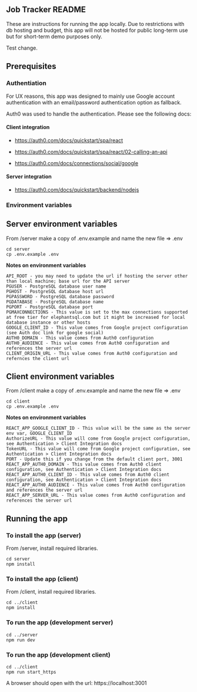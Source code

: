 ## Job Tracker README

These are instructions for running the app locally. Due to restrictions with db hosting and budget, this app will not be hosted for public long-term use but for short-term demo purposes only.

Test change.

## Prerequisites

### Authentiation

For UX reasons, this app was designed to mainly use Google account authentication with an email/password authentication option as fallback.

Auth0 was used to handle the authentication. Please see the following docs:

#### Client integration

* https://auth0.com/docs/quickstart/spa/react

* https://auth0.com/docs/quickstart/spa/react/02-calling-an-api

* https://auth0.com/docs/connections/social/google

#### Server integration

* https://auth0.com/docs/quickstart/backend/nodejs

### Environment variables

## Server environment variables

From /server make a copy of .env.example and name the new file => .env

```
cd server
cp .env.example .env
```

**Notes on environment variables**

```
API_ROOT - you may need to update the url if hosting the server other than local machine; base url for the API server
PGUSER - PostgreSQL database user name
PGHOST - PostgreSQL database host url
PGPASSWORD - PostgreSQL database password
PGDATABASE - PostgreSQL database name
PGPORT - PostgreSQL database port
PGMAXCONNECTIONS - This value is set to the max connections supported at free tier for elephantsql.com but it might be increased for local database instance or other hosts
GOOGLE_CLIENT_ID - This value comes from Google project configuration (see Auth doc link for google social)
AUTH0_DOMAIN - This value comes from Auth0 configuration
AUTH0_AUDIENCE - This value comes from Auth0 configuration and references the server url
CLIENT_ORIGIN_URL - This value comes from Auth0 configuration and refernces the client url
```

## Client environment variables

From /client make a copy of .env.example and name the new file => .env

```
cd client
cp .env.example .env
```

**Notes on environment variables**

```
REACT_APP_GOOGLE_CLIENT_ID - This value will be the same as the server env var, GOOGLE_CLIENT_ID
AuthorizeURL - This value will come from Google project configuration, see Authentication > Client Integration docs
TokenURL - This value will come from Google project configuration, see Authentication > Client Integration docs
PORT - Update this if you change from the default client port, 3001
REACT_APP_AUTH0_DOMAIN - This value comes from Auth0 client configuration, see Authentication > Client Integration docs
REACT_APP_AUTH0_CLIENT_ID - This value comes from Auth0 client configuration, see Authentication > Client Integration docs
REACT_APP_AUTH0_AUDIENCE - This value comes from Auth0 configuration and references the server url
REACT_APP_SERVER_URL - This value comes from Auth0 configuration and references the server url
```

## Running the app

### To install the app (server)

From /server, install required libraries.

```
cd server
npm install
```

### To install the app (client)

From /client, install required libraries.

```
cd ../client
npm install
```

### To run the app (development server)

```
cd ../server
npm run dev
```

### To run the app (development client)

```
cd ../client
npm run start_https
```

A browser should open with the url: https://localhost:3001
